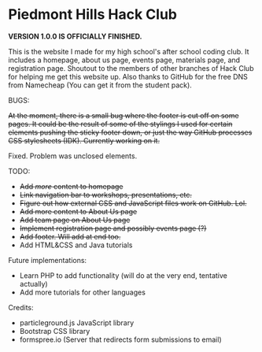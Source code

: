 # Piedmont Hills Hack Club
**VERSION 1.0.0 IS OFFICIALLY FINISHED.**

This is the website I made for my high school's after school coding club.
It includes a homepage, about us page, events page, materials page, and registration page.
Shoutout to the members of other branches of Hack Club for helping me get this website up.
Also thanks to GitHub for the free DNS from Namecheap (You can get it from the student pack).

BUGS:

<s>At the moment, there is a small bug where the footer is cut off on some pages. It could
be the result of some of the stylings I used for certain elements pushing the sticky
footer down, or just the way GitHub processes CSS stylesheets (IDK). 
Currently working on it.</s>

Fixed. Problem was unclosed elements.

TODO:
* <s>Add *more* content to homepage</s>
* <s>Link navigation bar to workshops, presentations, etc.</s>
* <s>Figure out how external CSS and JavaScript files work on GitHub. Lol.</s>
* <s>Add more content to About Us page</s>
* <s>Add team page on About Us page</s>
* <s>Implement registration page and possibly events page (?)</s>
* <s>Add footer. Will add at end too.</s>
* Add HTML&CSS and Java tutorials

Future implementations:
* Learn PHP to add functionality (will do at the very end, tentative actually)
* Add more tutorials for other languages

Credits:
* particleground.js JavaScript library
* Bootstrap CSS library
* formspree.io (Server that redirects form submissions to email)

<!-- WHY
      ARE
        YOU
          HERE-->

